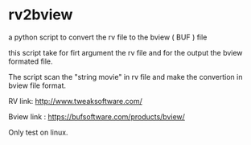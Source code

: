 # rv2bview
a python script to convert the rv file to the bview ( BUF ) file 

this script take for firt argument the rv file and for the output the bview formated file.

The script scan the "string movie" in rv file and make the convertion in bview file format.  

RV link: 
http://www.tweaksoftware.com/

Bview link : 
https://bufsoftware.com/products/bview/

Only test on linux.
